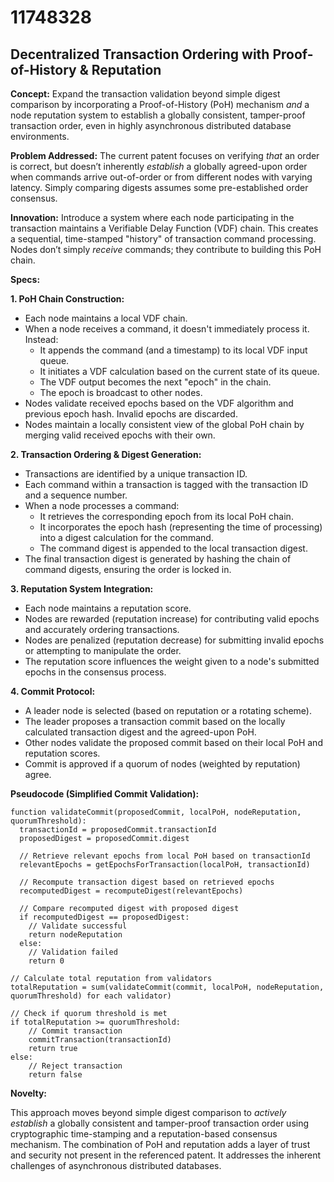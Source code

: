 # 11748328

## Decentralized Transaction Ordering with Proof-of-History & Reputation

**Concept:** Expand the transaction validation beyond simple digest comparison by incorporating a Proof-of-History (PoH) mechanism *and* a node reputation system to establish a globally consistent, tamper-proof transaction order, even in highly asynchronous distributed database environments.

**Problem Addressed:** The current patent focuses on verifying *that* an order is correct, but doesn’t inherently *establish* a globally agreed-upon order when commands arrive out-of-order or from different nodes with varying latency.  Simply comparing digests assumes some pre-established order consensus.

**Innovation:**  Introduce a system where each node participating in the transaction maintains a Verifiable Delay Function (VDF) chain. This creates a sequential, time-stamped "history" of transaction command processing.  Nodes don’t simply *receive* commands; they contribute to building this PoH chain.

**Specs:**

**1. PoH Chain Construction:**

*   Each node maintains a local VDF chain.
*   When a node receives a command, it doesn't immediately process it. Instead:
    *   It appends the command (and a timestamp) to its local VDF input queue.
    *   It initiates a VDF calculation based on the current state of its queue.
    *   The VDF output becomes the next "epoch" in the chain.
    *   The epoch is broadcast to other nodes.
*   Nodes validate received epochs based on the VDF algorithm and previous epoch hash.  Invalid epochs are discarded.
*   Nodes maintain a locally consistent view of the global PoH chain by merging valid received epochs with their own.

**2. Transaction Ordering & Digest Generation:**

*   Transactions are identified by a unique transaction ID.
*   Each command within a transaction is tagged with the transaction ID and a sequence number.
*   When a node processes a command:
    *   It retrieves the corresponding epoch from its local PoH chain.
    *   It incorporates the epoch hash (representing the time of processing) into a digest calculation for the command.
    *   The command digest is appended to the local transaction digest.
*   The final transaction digest is generated by hashing the chain of command digests, ensuring the order is locked in.

**3. Reputation System Integration:**

*   Each node maintains a reputation score.
*   Nodes are rewarded (reputation increase) for contributing valid epochs and accurately ordering transactions.
*   Nodes are penalized (reputation decrease) for submitting invalid epochs or attempting to manipulate the order.
*   The reputation score influences the weight given to a node's submitted epochs in the consensus process.

**4. Commit Protocol:**

*   A leader node is selected (based on reputation or a rotating scheme).
*   The leader proposes a transaction commit based on the locally calculated transaction digest and the agreed-upon PoH.
*   Other nodes validate the proposed commit based on their local PoH and reputation scores.
*   Commit is approved if a quorum of nodes (weighted by reputation) agree.

**Pseudocode (Simplified Commit Validation):**

```
function validateCommit(proposedCommit, localPoH, nodeReputation, quorumThreshold):
  transactionId = proposedCommit.transactionId
  proposedDigest = proposedCommit.digest

  // Retrieve relevant epochs from local PoH based on transactionId
  relevantEpochs = getEpochsForTransaction(localPoH, transactionId)

  // Recompute transaction digest based on retrieved epochs
  recomputedDigest = recomputeDigest(relevantEpochs)

  // Compare recomputed digest with proposed digest
  if recomputedDigest == proposedDigest:
    // Validate successful
    return nodeReputation
  else:
    // Validation failed
    return 0

// Calculate total reputation from validators
totalReputation = sum(validateCommit(commit, localPoH, nodeReputation, quorumThreshold) for each validator)

// Check if quorum threshold is met
if totalReputation >= quorumThreshold:
    // Commit transaction
    commitTransaction(transactionId)
    return true
else:
    // Reject transaction
    return false
```

**Novelty:**

This approach moves beyond simple digest comparison to *actively establish* a globally consistent and tamper-proof transaction order using cryptographic time-stamping and a reputation-based consensus mechanism. The combination of PoH and reputation adds a layer of trust and security not present in the referenced patent.  It addresses the inherent challenges of asynchronous distributed databases.